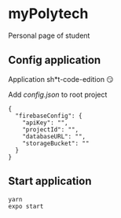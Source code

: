 # myPolytech

Personal page of student

## Config application

Application sh*t-code-edition 😏

Add *config.json* to root project
```
{
  "firebaseConfig": {
    "apiKey": "",
    "projectId": "",
    "databaseURL": "",
    "storageBucket": ""
  }
}
```

## Start application

```
yarn
expo start
```
